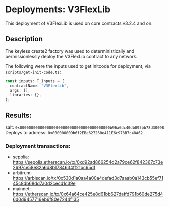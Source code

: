 # Deployments: V3FlexLib

This deployment of V3FlexLib is used on core contracts v3.2.4 and on.

## Description

The keyless create2 factory was used to deterministically and permissionlessly deploy the V3FlexLib contract to any network.

The following were the inputs used to get initcode for deployment, via `scripts/get-init-code.ts`:

```typescript
const inputs: T_Inputs = {
  contractName: "V3FlexLib",
  args: [],
  libraries: {},
};
```

## Results:

salt: `0x0000000000000000000000000000000000000000b96a6dc40db095bb78d30098`
Deploys to address: `0x00000000Db6f2EBe627260e411E6c973B7c48A62`

### Deployment transactions:

- sepolia: https://sepolia.etherscan.io/tx/0xd92ad866254d2a79ce62f842367c73e2697ce58e82a6d8b1784634ff21bc65df
- arbitrum: https://arbiscan.io/tx/0x530d1a0aa4a00a4defad3d7aaab0a143cb55ef7145c8db68dd7a0d2cecd1c39e
- mainnet: https://etherscan.io/tx/0x64a64ce425e8d61bb627daffd791b60de275d46d0d9457716eb6f80e7244f135
